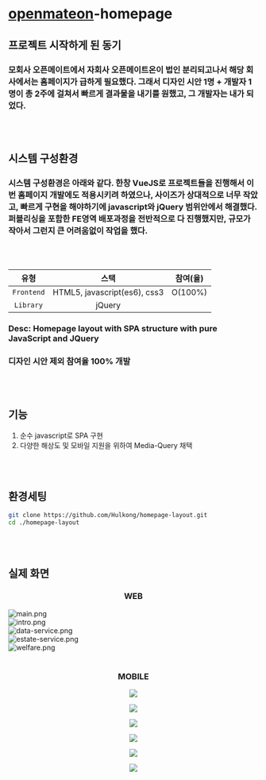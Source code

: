 # <a href="https://openmate-on.co.kr" target="_blank">openmateon</a>-homepage

## 프로젝트 시작하게 된 동기

### 모회사 오픈메이트에서 자회사 오픈메이트온이 법인 분리되고나서 해당 회사에서는 홈페이지가 급하게 필요했다. 그래서 디자인 시안 1명 + 개발자 1명이 총 2주에 걸쳐서 빠르게 결과물을 내기를 원했고, 그 개발자는 내가 되었다.

<br/><br/>

## 시스템 구성환경

### 시스템 구성환경은 아래와 같다. 한창 VueJS로 프로젝트들을 진행해서 이번 홈페이지 개발에도 적용시키려 하였으나, 사이즈가 상대적으로 너무 작았고, 빠르게 구현을 해야하기에 javascript와 jQuery 범위안에서 해결했다. 퍼블리싱을 포함한 FE영역 배포과정을 전반적으로 다 진행했지만, 규모가 작아서 그런지 큰 어려움없이 작업을 했다.

<br/><br/>

|    유형    |             스택             | 참여(율) |
| :--------: | :--------------------------: | -------- |
| `Frontend` | HTML5, javascript(es6), css3 | O(100%)  |
| `Library`  |            jQuery            |          |

### Desc: Homepage layout with SPA structure with pure JavaScript and JQuery

### 디자인 시안 제외 참여율 100% 개발

<br/><br/>

## 기능

1. 순수 javascript로 SPA 구현
2. 다양한 해상도 및 모바일 지원을 위하여 Media-Query 채택

<br/><br/>

## 환경세팅

```bash
git clone https://github.com/Hulkong/homepage-layout.git
cd ./homepage-layout
```

<br/><br/>

## 실제 화면

### <p align="center">**WEB**</p>

![main.png](./content/main.png)  
![intro.png](./content/intro.png)  
![data-service.png](./content/data-service.png)  
![estate-service.png](./content/estate-service.png)  
![welfare.png](./content/welfare.png)
<br/><br/>

### <p align="center">**MOBILE**</p>

<p align="center"><img src="./content/m-main.png"></p>
<p align="center"><img src="./content/m-navi.png"></p>
<p align="center"><img src="./content/m-intro.png"></p>
<p align="center"><img src="./content/m-data-service.png"></p>
<p align="center"><img src="./content/m-estate-service.png"></p>
<p align="center"><img src="./content/m-welfare.png"></p>
